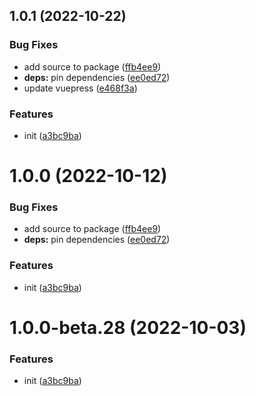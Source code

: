 ## 1.0.1 (2022-10-22)


### Bug Fixes

* add source to package ([ffb4ee9](https://github.com/vuepress-star/vuepress-plugin-comment/commit/ffb4ee9f60395ddc520966ba09401469bd11d6b6))
* **deps:** pin dependencies ([ee0ed72](https://github.com/vuepress-star/vuepress-plugin-comment/commit/ee0ed724da9bda883d7a0ba2cebaaa8adf8c6534))
* update vuepress ([e468f3a](https://github.com/vuepress-star/vuepress-plugin-comment/commit/e468f3a6c9580d29318a7fb70fb5b04c8671c311))


### Features

* init ([a3bc9ba](https://github.com/vuepress-star/vuepress-plugin-comment/commit/a3bc9ba6338ae75189be7a7218f5851568376f25))



# 1.0.0 (2022-10-12)


### Bug Fixes

* add source to package ([ffb4ee9](https://github.com/vuepress-star/vuepress-plugin-comment/commit/ffb4ee9f60395ddc520966ba09401469bd11d6b6))
* **deps:** pin dependencies ([ee0ed72](https://github.com/vuepress-star/vuepress-plugin-comment/commit/ee0ed724da9bda883d7a0ba2cebaaa8adf8c6534))


### Features

* init ([a3bc9ba](https://github.com/vuepress-star/vuepress-plugin-comment/commit/a3bc9ba6338ae75189be7a7218f5851568376f25))



# 1.0.0-beta.28 (2022-10-03)


### Features

* init ([a3bc9ba](https://github.com/vuepress-star/vuepress-plugin-comment/commit/a3bc9ba6338ae75189be7a7218f5851568376f25))



